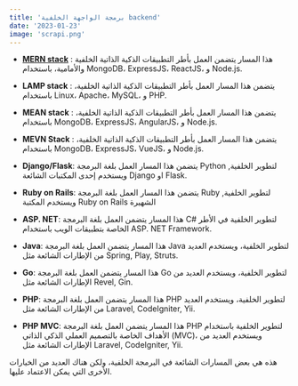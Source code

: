 ```yaml
---
title: 'برمجة الواجهة الخلفية backend'
date: '2023-01-23'
image: 'scrapi.png'
---
```



* **[MERN stack](/posts/Mern-stack)** : هذا المسار يتضمن العمل بأطر التطبيقات الذكية الذاتية الخلفية والأمامية، باستخدام MongoDB، ExpressJS، ReactJS، و Node.js.

* **LAMP stack** : يتضمن هذا المسار العمل بأطر التطبيقات الذكية الذاتية الخلفية، باستخدام Linux، Apache، MySQL، و PHP.

* **MEAN stack** : يتضمن هذا المسار العمل بأطر التطبيقات الذكية الذاتية الخلفية، باستخدام MongoDB، ExpressJS، AngularJS، و Node.js.

* **MEVN Stack** : يتضمن هذا المسار العمل بأطر التطبيقات الذكية الذاتية الخلفية، باستخدام MongoDB، ExpressJS، VueJS، و Node.js.

* **Django/Flask**: يتضمن هذا المسار العمل بلغة البرمجة Python لتطوير الخلفية, ويستخدم إحدى المكتبات الشائعة Django او Flask.

* **Ruby on Rails**: يتضمن هذا المسار العمل بلغة البرمجة Ruby لتطوير الخلفية, ويستخدم المكتبة Ruby on Rails الشهيرة

* **ASP. NET**: هذا المسار يتضمن العمل بلغة البرمجة C# لتطوير الخلفية في الأطر الخاصة بتطبيقات الويب باستخدام ASP. NET Framework.

* **Java**: هذا المسار يتضمن العمل بلغة البرمجة Java لتطوير الخلفية، ويستخدم العديد من الإطارات الشائعة مثل Spring, Play, Struts.

* **Go**: هذا المسار يتضمن العمل بلغة البرمجة Go لتطوير الخلفية، ويستخدم العديد من الإطارات الشائعة مثل Revel, Gin.

* **PHP**: هذا المسار يتضمن العمل بلغة البرمجة PHP لتطوير الخلفية، ويستخدم العديد من الإطارات الشائعة مثل Laravel, CodeIgniter, Yii.

* **PHP MVC**: هذا المسار يتضمن العمل بلغة البرمجة PHP لتطوير الخلفية باستخدام الأهداف الخاصة بالتصميم العملي الذكي الذاتي (MVC)، ويستخدم العديد من الإطارات الشائعة مثل Laravel, CodeIgniter, Yii.

هذه هي بعض المسارات الشائعة في البرمجة الخلفية، ولكن هناك العديد من الخيارات الأخرى التي يمكن الاعتماد عليها.
